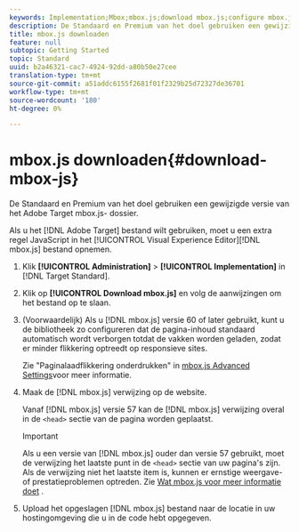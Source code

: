 ```yaml
---
keywords: Implementation;Mbox;mbox.js;download mbox.js;configure mbox.js
description: De Standaard en Premium van het doel gebruiken een gewijzigde versie van het Adobe Target mbox.js- dossier.
title: mbox.js downloaden
feature: null
subtopic: Getting Started
topic: Standard
uuid: b2a46321-cac7-4924-92dd-a80b50e27cee
translation-type: tm+mt
source-git-commit: a51addc6155f2681f01f2329b25d72327de36701
workflow-type: tm+mt
source-wordcount: '180'
ht-degree: 0%

---
```



# mbox.js downloaden{#download-mbox-js}

De Standaard en Premium van het doel gebruiken een gewijzigde versie van het Adobe Target mbox.js- dossier.

Als u het [!DNL Adobe Target] bestand wilt gebruiken, moet u een extra regel JavaScript in het [!UICONTROL Visual Experience Editor][!DNL mbox.js] bestand opnemen.

1. Klik **[!UICONTROL Administration]** > **[!UICONTROL Implementation]** in [!DNL Target Standard].
1. Klik op **[!UICONTROL Download mbox.js]** en volg de aanwijzingen om het bestand op te slaan.
1. (Voorwaardelijk) Als u [!DNL mbox.js] versie 60 of later gebruikt, kunt u de bibliotheek zo configureren dat de pagina-inhoud standaard automatisch wordt verborgen totdat de vakken worden geladen, zodat er minder flikkering optreedt op responsieve sites.

   Zie &quot;Paginalaadflikkering onderdrukken&quot; in [mbox.js Advanced Settings](../../../c-implementing-target/c-implementing-target-for-client-side-web/t-mbox-download/advanced-mboxjs-settings.md#reference_A9C8DAC6DF7743EDBCF1D71F8F20843C)voor meer informatie.

1. Maak de [!DNL mbox.js] verwijzing op de website.

   Vanaf [!DNL mbox.js] versie 57 kan de [!DNL mbox.js] verwijzing overal in de `<head>` sectie van de pagina worden geplaatst.

   >[!IMPORTANT]
   >
   >Als u een versie van [!DNL mbox.js] ouder dan versie 57 gebruikt, moet de verwijzing het laatste punt in de `<head>` sectie van uw pagina&#39;s zijn. Als de verwijzing niet het laatste item is, kunnen er ernstige weergave- of prestatieproblemen optreden. Zie [Wat mbox.js voor meer informatie doet](/help/c-implementing-target/c-implementing-target-for-client-side-web/t-mbox-download/mbox-technical.md) .

1. Upload het opgeslagen [!DNL mbox.js] bestand naar de locatie in uw hostingomgeving die u in de code hebt opgegeven.

